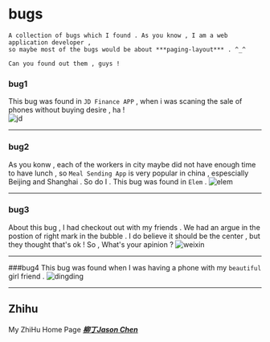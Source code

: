
# bugs
	A collection of bugs which I found . As you know , I am a web application developer , 
	so maybe most of the bugs would be about ***paging-layout*** . ^_^  

	Can you found out them , guys !

### bug1
This bug was found in `JD Finance APP` , when i was scaning the sale of phones without buying desire , ha !  
![jd](./jd.jpeg)

***

### bug2
As you konw , each of the workers in city maybe did not have enough time to have lunch , so `Meal Sending App` is very popular in china , espescially Beijing and Shanghai . So do I . This bug was found in `Elem` .
![elem](./elem.jpeg)

***

### bug3
About this bug , I had checkout out with my friends . We had an argue in the postion of right mark in the bubble . I do believe it should be the center , but they thought that's ok ! So , What's your apinion ?
![weixin](./weixin.jpeg)

***

###bug4
This bug was found when I was having a phone with my `beautiful` girl friend .
![dingding](./dingding.jpeg)

***

## Zhihu

My ZhiHu Home Page ***[柳丁Jason Chen](https://www.zhihu.com/people/liu-ding-jasonchen)*** 

